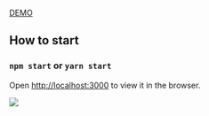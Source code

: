 <a href="https://bs.hiepnguyen.site/">DEMO</a>

## How to start
### `npm start` or `yarn start`
Open [http://localhost:3000](http://localhost:8001) to view it in the browser.

<img src="http://hiepnguyen.site/img/soccer2.png"/>
